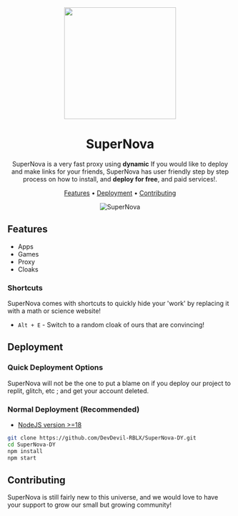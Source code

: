 <div align="center">

<img width="250px" src="https://cdn.discordapp.com/attachments/1121942874871824518/1121943072876536000/image.png">

# SuperNova

SuperNova is a very fast proxy using **dynamic** If you would like to deploy and make links for your friends, SuperNova has user friendly step by step process on how to install, and **deploy for free**, and paid services!.

[Features](#features) •
[Deployment](#deployment) •
[Contributing](./CONTRIBUTING.md)

![SuperNova](https://cdn.discordapp.com/attachments/1121017255208165453/1124178634144485436/image.png)

</div>

## Features

- Apps
- Games
- Proxy
- Cloaks

### Shortcuts

SuperNova comes with shortcuts to quickly hide your 'work' by replacing it with a math or science website!

- `Alt + E` - Switch to a random cloak of ours that are convincing!

## Deployment

### Quick Deployment Options

SuperNova will not be the one to put a blame on if you deploy our project to replit, glitch, etc ; and get your account deleted.

### Normal Deployment (Recommended)

- [NodeJS version >=18](https://nodejs.org/)

```bash
git clone https://github.com/DevDevil-RBLX/SuperNova-DY.git
cd SuperNova-DY
npm install
npm start

```

## Contributing

SuperNova is still fairly new to this universe, and we would love to have your support to grow our small but growing community!

